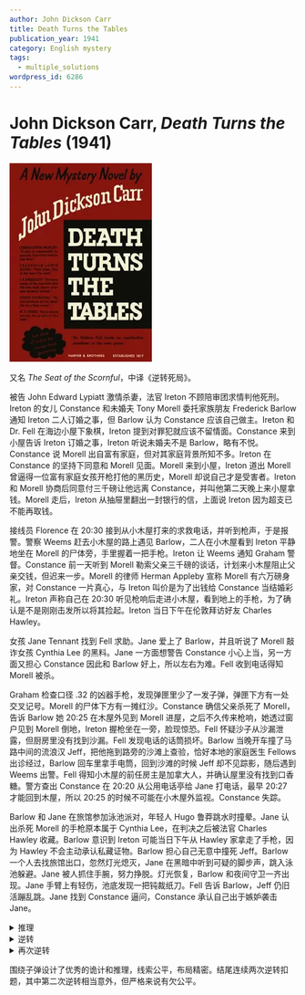 ```yaml
---
author: John Dickson Carr
title: Death Turns the Tables
publication_year: 1941
category: English mystery
tags:
  - multiple_solutions
wordpress_id: 6286
---
```


# John Dickson Carr, <i>Death Turns the Tables</i> (1941)

<img src=images/1941_cover.jpg width=250/>

又名 <i>The Seat of the Scornful</i>，中译《逆转死局》。

被告 John Edward Lypiatt 激情杀妻，法官 Ireton 不顾陪审团求情判他死刑。Ireton 的女儿 Constance 和未婚夫 Tony Morell 委托家族朋友 Frederick Barlow 通知 Ireton 二人订婚之事，但 Barlow 认为 Constance 应该自己做主。Ireton 和 Dr. Fell 在海边小屋下象棋，Ireton 提到对罪犯就应该不留情面。Constance 来到小屋告诉 Ireton 订婚之事，Ireton 听说未婚夫不是 Barlow，略有不悦。Constance 说 Morell 出自富有家庭，但对其家庭背景所知不多。Ireton 在 Constance 的坚持下同意和 Morell 见面。Morell 来到小屋，Ireton 道出 Morell 曾逼得一位富有家庭女孩开枪打他的黑历史，Morell 却说自己才是受害者。Ireton 和 Morell 协商后同意付三千磅让他远离 Constance，并叫他第二天晚上来小屋拿钱。Morell 走后，Ireton 从抽屉里翻出一封银行的信，上面说 Ireton 因为超支已不能再取钱。

接线员 Florence 在 20:30 接到从小木屋打来的求救电话，并听到枪声，于是报警。警察 Weems 赶去小木屋的路上遇见 Barlow，二人在小木屋看到 Ireton 平静地坐在 Morell 的尸体旁，手里握着一把手枪。Ireton 让 Weems 通知 Graham 警督。Constance 前一天听到 Morell 勒索父亲三千磅的谈话，计划来小木屋阻止父亲交钱，但迟来一步。Morell 的律师 Herman Appleby 宣称 Morell 有六万磅身家，对 Constance 一片真心，与 Ireton 叫价是为了出钱给 Constance 当结婚彩礼。Ireton 声称自己在 20:30 听见枪响后走进小木屋，看到地上的手枪，为了确认是不是刚刚击发所以将其捡起。Ireton 当日下午在伦敦拜访好友 Charles Hawley。

女孩 Jane Tennant 找到 Fell 求助。Jane 爱上了 Barlow，并且听说了 Morell 敲诈女孩 Cynthia Lee 的黑料。Jane 一方面想警告 Constance 小心上当，另一方面又担心 Constance 因此和 Barlow 好上，所以左右为难。Fell 收到电话得知 Morell 被杀。

Graham 检查口径 .32 的凶器手枪，发现弹匣里少了一发子弹，弹匣下方有一处交叉记号。Morell 的尸体下方有一摊红沙。Constance 确信父亲杀死了 Morell，告诉 Barlow 她 20:25 在木屋外见到 Morell 进屋，之后不久传来枪响，她透过窗户见到 Morell 倒地，Ireton 握枪坐在一旁，脸现惊恐。Fell 怀疑沙子从沙漏泄露，但厨房里没有找到沙漏。Fell 发现电话的话筒损坏。Barlow 当晚开车撞了马路中间的流浪汉 Jeff，把他拖到路旁的沙滩上查验，恰好本地的家庭医生 Fellows 出诊经过，Barlow 回车里拿手电筒，回到沙滩的时候 Jeff 却不见踪影，随后遇到 Weems 出警。Fell 得知小木屋的前任房主是加拿大人，并确认屋里没有找到口香糖。警方查出 Constance 在 20:20 从公用电话亭给 Jane 打电话，最早 20:27 才能回到木屋，所以 20:25 的时候不可能在小木屋外监视。Constance 失踪。

Barlow 和 Jane 在旅馆参加泳池派对，年轻人 Hugo 鲁莽跳水时撞晕。Jane 认出杀死 Morell 的手枪原本属于 Cynthia Lee，在判决之后被法官 Charles Hawley 收藏。Barlow 意识到 Ireton 可能当日下午从 Hawley 家拿走了手枪，因为 Hawley 不会主动承认私藏证物。Barlow 担心自己无意中撞死 Jeff。Barlow 一个人去找旅馆出口，忽然灯光熄灭，Jane 在黑暗中听到可疑的脚步声，跳入泳池躲避。Jane 被人抓住手腕，努力挣脱。灯光恢复，Barlow 和夜间守卫一齐出现。Jane 手臂上有轻伤，池底发现一把钝裁纸刀。Fell 告诉 Barlow，Jeff 仍旧活蹦乱跳。Jane 找到 Constance 逼问，Constance 承认自己出于嫉妒袭击 Jane。

<details><summary>推理</summary>
Morell 头部伤口内没有火药残余，说明开枪时枪口没有对着他的头，而是在一定距离之外射击。话筒里有火药残余，而且里面的振膜震破，说明 20:30 枪响时没有人把头挡在话筒前，手枪是在离话筒一寸以内的距离向别处开枪，所以 20:30 的枪响不是杀死 Morell 的枪响，真正的杀人发生在 20:15-20:20 之间。弹匣里只少了一发子弹，说明凶手在弹匣里另放了一颗子弹（伏线：Morell 喜欢随身带着一颗吉祥物子弹抛接）。凶手对着墙上鹿头标本的右鼻孔射击，鹿头里面塞满了许多红沙，起到减震作用，最后再用口香糖封住。（伏线：加拿大的动物标本制作师习惯填充细沙。）

Fellows 看到 Barlow 在沙地上俯身查看 Jeff 的状况，但躺在地上的其实是 Morell 的尸体，在沙地上找到手枪子弹和沾血的大脑组织。Barlow 在沙地上杀死 Morell，然后将尸体拖入小木屋，打电话误导死亡时间。尸体外套口袋里进了沙地的沙子。Constance 说看到 Morell 20:25 进屋是作伪证。Constance 承认看到 Barlow 杀人。
</details>

<details><summary>逆转</summary>
凶手是 Ireton 法官，他从 Hawley 家获得凶器手枪，20:18 在沙地上开枪打死 Morell，随后离开。Constance 目睹凶案，打电话误导死亡时间。
</details>

<details><summary>再次逆转</summary>
Morell 头部中枪后没有死，在 20:25 来到小木屋，打求救电话并开了第二枪。Morell 把口香糖塞入鹿头的鼻孔之后力竭身亡。Ireton 在小屋发现 Morell 的尸体，并且看到手枪弹匣只少了一颗子弹，心下惊讶。Jeff 听到枪声走出，正好倒在 Barlow 车前，Barlow 误以为自己撞倒了 Jeff，将 Jeff 拖到沙地上查看伤势，但 Jeff 苏醒后自行离去。Barlow 无意中用沙子盖住了第一发黄铜弹壳。
</details>

围绕子弹设计了优秀的诡计和推理，线索公平，布局精密。结尾连续两次逆转扣题，其中第二次逆转相当意外，但严格来说有欠公平。